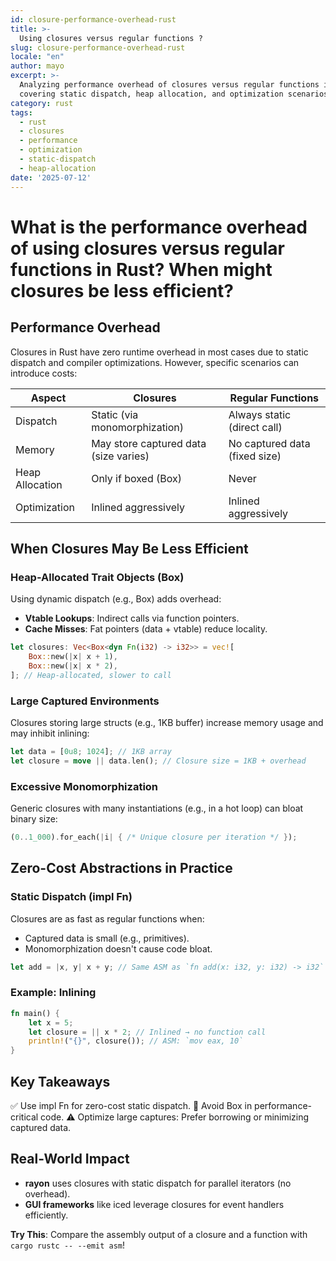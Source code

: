 ```yaml
---
id: closure-performance-overhead-rust
title: >-
  Using closures versus regular functions ?
slug: closure-performance-overhead-rust
locale: "en"
author: mayo
excerpt: >-
  Analyzing performance overhead of closures versus regular functions in Rust,
  covering static dispatch, heap allocation, and optimization scenarios
category: rust
tags:
  - rust
  - closures
  - performance
  - optimization
  - static-dispatch
  - heap-allocation
date: '2025-07-12'
---
```


# What is the performance overhead of using closures versus regular functions in Rust? When might closures be less efficient?

## Performance Overhead

Closures in Rust have zero runtime overhead in most cases due to static dispatch and compiler optimizations. However, specific scenarios can introduce costs:

| Aspect | Closures | Regular Functions |
|--------|----------|-------------------|
| Dispatch | Static (via monomorphization) | Always static (direct call) |
| Memory | May store captured data (size varies) | No captured data (fixed size) |
| Heap Allocation | Only if boxed (Box<dyn Fn>) | Never |
| Optimization | Inlined aggressively | Inlined aggressively |

## When Closures May Be Less Efficient

### Heap-Allocated Trait Objects (Box<dyn Fn>)

Using dynamic dispatch (e.g., Box<dyn Fn>) adds overhead:
- **Vtable Lookups**: Indirect calls via function pointers.
- **Cache Misses**: Fat pointers (data + vtable) reduce locality.

```rust
let closures: Vec<Box<dyn Fn(i32) -> i32>> = vec![
    Box::new(|x| x + 1),
    Box::new(|x| x * 2),
]; // Heap-allocated, slower to call
```

### Large Captured Environments

Closures storing large structs (e.g., 1KB buffer) increase memory usage and may inhibit inlining:

```rust
let data = [0u8; 1024]; // 1KB array
let closure = move || data.len(); // Closure size = 1KB + overhead
```

### Excessive Monomorphization

Generic closures with many instantiations (e.g., in a hot loop) can bloat binary size:

```rust
(0..1_000).for_each(|i| { /* Unique closure per iteration */ });
```

## Zero-Cost Abstractions in Practice

### Static Dispatch (impl Fn)

Closures are as fast as regular functions when:
- Captured data is small (e.g., primitives).
- Monomorphization doesn't cause code bloat.

```rust
let add = |x, y| x + y; // Same ASM as `fn add(x: i32, y: i32) -> i32`
```

### Example: Inlining

```rust
fn main() {
    let x = 5;
    let closure = || x * 2; // Inlined → no function call
    println!("{}", closure()); // ASM: `mov eax, 10`
}
```

## Key Takeaways

✅ Use impl Fn for zero-cost static dispatch.
🚫 Avoid Box<dyn Fn> in performance-critical code.
⚠️ Optimize large captures: Prefer borrowing or minimizing captured data.

## Real-World Impact

- **rayon** uses closures with static dispatch for parallel iterators (no overhead).
- **GUI frameworks** like iced leverage closures for event handlers efficiently.

**Try This**: Compare the assembly output of a closure and a function with `cargo rustc -- --emit asm`!
